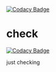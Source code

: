 [![Codacy Badge](https://app.codacy.com/project/badge/Grade/4db4f5d134eb4480ad2849dee9a62188)](https://www.codacy.com/gh/kkunal1408/ota_data/dashboard?utm_source=github.com&amp;utm_medium=referral&amp;utm_content=kkunal1408/ota_data&amp;utm_campaign=Badge_Grade)
# check

[![Codacy Badge](https://api.codacy.com/project/badge/Grade/5522f70c17914b799bfe15e8eb669bb5)](https://app.codacy.com/gh/kkunal1408/ota_data?utm_source=github.com&utm_medium=referral&utm_content=kkunal1408/ota_data&utm_campaign=Badge_Grade_Settings)

just checking
